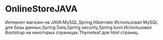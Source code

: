 # OnlineStoreJAVA
Интернет магазин на JAVA:MySQL,Spring,Hibernate
Использовал MySQL для базы данных,Spring Data,Spring security,Spring boot.Использовал Bootstrap на некоторых страницах.Thymeleaf для html страниц
